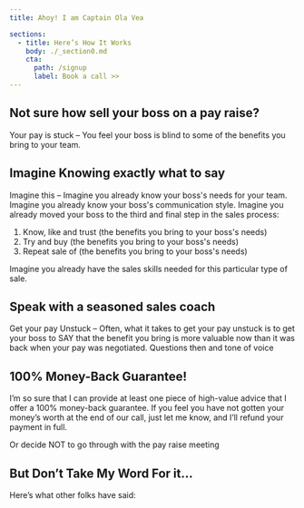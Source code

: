 ```yaml
---
title: Ahoy! I am Captain Ola Vea

sections:
  - title: Here’s How It Works
    body: ./_section0.md
    cta:
      path: /signup
      label: Book a call >>
---
```

## Not sure how sell your boss on a pay raise?

Your pay is stuck – You feel your boss is blind to some of the benefits you bring to your team.

## Imagine Knowing exactly what to say

Imagine this – Imagine you already know your boss's needs for your team. Imagine you already know your boss's communication style. Imagine you already moved your boss to the third and final step in the sales process:
1. Know, like and trust (the benefits you bring to your boss's needs)
2. Try and buy (the benefits you bring to your boss's needs)
3. Repeat sale of (the benefits you bring to your boss's needs)

Imagine you already have the sales skills needed for this particular type of sale.

## Speak with a seasoned sales coach

Get your pay Unstuck – Often, what it takes to get your pay unstuck is to get your boss to SAY that the benefit you bring is more valuable now than it was back when your pay was negotiated. Questions then
and tone of voice



## 100% Money-Back Guarantee!

I’m so sure that I can provide at least one piece of high-value advice that I offer a 100% money-back guarantee. If you feel you have not gotten your money’s worth at the end of our call, just let me know, and I’ll refund your payment in full.

Or decide NOT to go through with the pay raise meeting

## But Don’t Take My Word For it...

Here’s what other folks have said:
